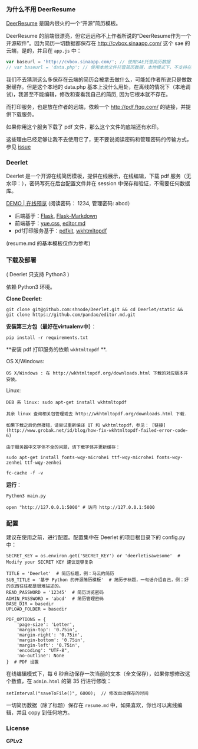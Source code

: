 ### 为什么不用 DeerResume

[DeerResume](https://github.com/geekcompany/DeerResume) 是国内很火的一个“开源”简历模板。

DeerResume 的前端很漂亮，但它远远称不上作者所说的“DeerResume作为一个开源软件”。因为简历一切数据都保存在 http://cvbox.sinaapp.com/ 这个 sae 的云端，是的，并且在 `app.js` 中：

```js
var baseurl = 'http://cvbox.sinaapp.com/'; // 使用SAE托管简历数据
// var baseurl = 'data.php'; // 使用本地文件托管简历数据，本地模式下，不支持在线编辑
```

我们不去猜测这么多保存在云端的简历会被拿去做什么，可能如作者所说只是做数据缓存。但是这个本地的 data.php 基本上没什么用处，在离线的情况下（本地调试)，我甚至不能编辑，修改和查看我自己的简历, 因为它根本就不存在。

而打印服务，也是放在作者的远端，依赖一个 http://pdf.ftqq.com/ 的链接，并提供下载服务。

如果你用这个服务下载了 pdf 文件，那么这个文件的底端还有水印。

这些理由已经足够让我不去使用它了，更不要说阅读密码和管理密码的传输方式，参见 [issue](https://github.com/geekcompany/DeerResume/issues/12)

### Deerlet

Deerlet 是一个开源在线简历模板，提供在线展示，在线编辑，下载 pdf 服务（无水印：），密码写死在后台配置文件并在 session 中保存和验证，不需要任何数据库。

[DEMO | 在线预览](http://sinux.cc) (阅读密码： 1234, 管理密码: abcd）

- 后端基于：[Flask](https://github.com/mitsuhiko/flask),   [Flask-Markdown](https://github.com/dcolish/flask-markdown)
- 前端基于：[yue.css](https://github.com/lepture/yue.css),   [editor.md](https://github.com/pandao/editor.md)
- pdf打印服务基于：[pdfkit](https://github.com/JazzCore/python-pdfkit),   [wkhtmltopdf](http://wkhtmltopdf.org/)

(resume.md 的基本模板仅作为参考)

### 下载及部署

( Deerlet 只支持 Python3 )

依赖 Python3 环境。

**Clone Deerlet**:

    git clone git@github.com:shnode/Deerlet.git && cd Deerlet/static && git clone https://github.com/pandao/editor.md.git

**安装第三方包（最好在virtualenv中）**：

    pip install -r requirements.txt

**安装 pdf 打印服务的依赖 `wkhtmltopdf` **.

OS X/Windows:

    OS X/Windows : 在 http://wkhtmltopdf.org/downloads.html 下载的对应版本并安装。

Linux:

    DEB 系 linux: sudo apt-get install wkhtmltopdf

    其余 linux 查询相关包管理或去 http://wkhtmltopdf.org/downloads.html 下载.

    如果下载之后仍然报错，请尝试重新编译 QT 和 wkhtmltopdf，参见： [链接](http://www.grobak.net/id/blog/how-fix-wkhtmltopdf-failed-error-code-6)

    由于服务器中文字体不全的问题，请下载字体并更新缓存：

    sudo apt-get install fonts-wqy-microhei ttf-wqy-microhei fonts-wqy-zenhei ttf-wqy-zenhei

    fc-cache -f -v

**运行**：

    Python3 main.py

    open "http://127.0.0.1:5000" # 访问 http://127.0.0.1:5000

### 配置

建议在使用之前，进行配置。配置集中在 Deerlet 的项目根目录下的 config.py 中：


    SECRET_KEY = os.environ.get('SECRET_KEY') or 'deerletisawesome'  # Modify your SECRET KEY 建议足够复杂

    TITLE = 'Deerlet'  # 简历标题，例：马云的简历
    SUB_TITLE = '基于 Python 的开源简历模板'  # 简历子标题，一句话介绍自己，例：好的东西往往都是很难描述的。
    READ_PASSWORD = '12345'  # 简历浏览密码
    ADMIN_PASSWORD = 'abcd'  # 简历管理密码
    BASE_DIR = basedir
    UPLOAD_FOLDER = basedir

    PDF_OPTIONS = {
        'page-size': 'Letter',
        'margin-top': '0.75in',
        'margin-right': '0.75in',
        'margin-bottom': '0.75in',
        'margin-left': '0.75in',
        'encoding': "UTF-8",
        'no-outline': None
    }  # PDF 设置

在线编辑模式下，每 6 秒自动保存一次当前的文本（全文保存），如果你想修改这个数值，在 `admin.html` 的第 35 行进行修改：

    setInterval("saveToFile()", 6000);  // 修改自动保存的时间

一切简历数据（除了标题）保存在 `resume.md` 中，如果喜欢，你也可以离线编辑，并且 copy 到任何地方。

### License

**GPLv2**
